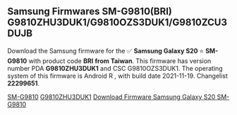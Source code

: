 <h2>Samsung Firmwares SM-G9810(BRI) G9810ZHU3DUK1/G9810OZS3DUK1/G9810ZCU3DUJB</h2>
Download the Samsung firmware for the ✅ <strong>Samsung Galaxy S20 </strong> ⭐ <strong>SM-G9810</strong> with product code <strong>BRI</strong> <strong> from Taiwan</strong>. This firmware has version number PDA <strong>G9810ZHU3DUK1</strong> and CSC G9810OZS3DUK1. The operating system of this firmware is Android R , with build date 2021-11-19. Changelist <strong>22299651</strong>.


[SM-G9810](https://samfirm.shop/samsung/model/SM-G9810)
[G9810ZHU3DUK1](https://samfirm.shop/samsung/pda/G9810ZHU3DUK1)
[Download Firmware Samsung Galaxy S20 SM-G9810](https://samfirm.shop/samsung/firmware/475418)
